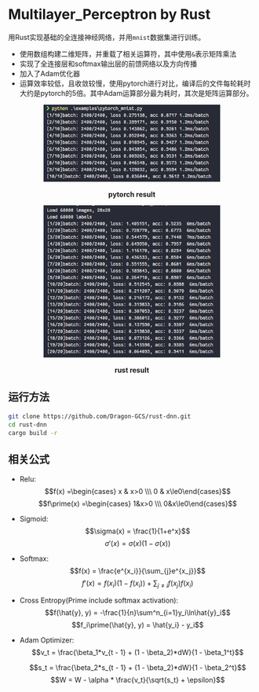 # Multilayer_Perceptron by Rust

用Rust实现基础的全连接神经网络，并用`mnist`数据集进行训练。

- 使用数组构建二维矩阵，并重载了相关运算符，其中使用`&`表示矩阵乘法
- 实现了全连接层和softmax输出层的前馈网络以及方向传播
- 加入了Adam优化器
- 运算效率较低，且收敛较慢，使用pytorch进行对比，编译后的文件每轮耗时大约是pytorch的5倍。其中Adam运算部分最为耗时，其次是矩阵运算部分。

<center>
<img src="images/pytorch-train.png" width=360 alt="pytorch">
<p><b>pytorch result</b></p>
</center>
<center>
<img src="images/rust-train.png" width=360 alt="rust">
<p><b>rust result</b></p>
</center>

## 运行方法

```bash
git clone https://github.com/Dragon-GCS/rust-dnn.git
cd rust-dnn
cargo build -r
```

## 相关公式

- Relu:
  $$f(x) =\begin{cases} x & x>0 \\\ 0 & x\le0\end{cases}$$
  $$f\prime(x) =\begin{cases} 1&x>0 \\\ 0&x\le0\end{cases}$$
- Sigmoid:
  $$\sigma(x) = \frac{1}{1+e^x}$$
  $$\sigma\prime(x)=\sigma(x)(1-\sigma(x))$$
- Softmax:
  $$f(x) = \frac{e^{x_i}}{\sum_{j}e^{x_j}}$$
  $$f\prime(x)= f(x_i)(1 - f(x_i)) + \sum_{j\neq i} f(x_j) f(x_i) $$
- Cross Entropy(Prime include softmax activation):
  $$f(\hat{y}, y) = -\frac{1}{n}\sum^n_{i=1}y_i\ln\hat{y}_i$$
  $$f_i\prime(\hat{y}, y) = \hat{y_i} - y_i$$
- Adam Optimizer:
  $$v_t = \frac{\beta_1*v_{t - 1} + (1 - \beta_2)*dW}{1 - \beta_1^t}$$
  
  $$s_t = \frac{\beta_2*s_{t - 1} + (1 - \beta_2)*dW}{1 - \beta_2^t}$$
  $$W = W - \alpha * \frac{v_t}{\sqrt{s_t} + \epsilon}$$
